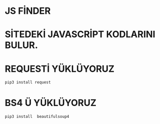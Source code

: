 # JS FİNDER
# SİTEDEKİ JAVASCRİPT KODLARINI BULUR.
# REQUESTİ YÜKLÜYORUZ
```bash
pip3 install request
```
# BS4 Ü YÜKLÜYORUZ
```bash
pip3 install  beautifulsoup4
```
